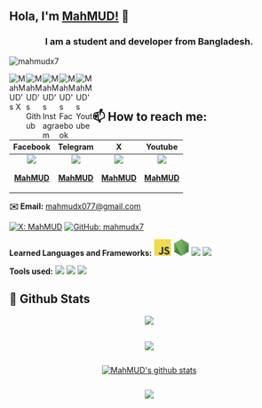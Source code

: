 ## Hola, I'm [MahMUD!](https://www.facebook.com/mahmud.x07) 👋
<h3 align="center">I am a student and developer from Bangladesh.</h3>

<p align="left"> <img src="https://komarev.com/ghpvc/?username=mahmudx7&label=Views&color=blue&style=plastic" alt="mahmudx7" /> </p>

<a href="https://x.com/mahmudx7">
  <img align="left" alt="MahMUD's X" width="30px" src="https://cdn.jsdelivr.net/npm/simple-icons@v15/icons/x.svg"/>
</a>
<a href="https://github.com/mahmudx7">
  <img align="left" alt="MahMUD's Github" width="30px" src="https://cdn.jsdelivr.net/npm/simple-icons@v3/icons/github.svg" />
</a>
<a href="https://instagram.com/mahmud.x07">
  <img align="left" alt="MahMUD's Instagram" width="30px" src="https://cdn.jsdelivr.net/npm/simple-icons@v3/icons/instagram.svg" />
</a>
<a href="https://www.facebook.com/mahmud.x07">
  <img align="left" alt="MahMUD's Facebook" width="30px" src="https://cdn.jsdelivr.net/npm/simple-icons@v3/icons/facebook.svg" />
</a>
<a href="https://www.youtube.com/@mahmudx7">
  <img align="left" alt="MahMUD's Youtube" width="30px" src="https://cdn.jsdelivr.net/npm/simple-icons@v3/icons/youtube.svg" />
</a>

<br/>
<br/>

## 📫 How to reach me:

| Facebook | Telegram | X | Youtube |
| :---: | :---: | :---: | :---: |
| <a href="https://www.facebook.com/mahmud.x07"><img src="https://raw.githubusercontent.com/ntkhang03/ntkhang03/main/sources/qr-fb.svg" width="200"/></a><p><b><a href="https://www.facebook.com/mahmud.x07">MahMUD</a></b></p> | <a href="https://t.me/mahmudx7"><img src="https://raw.githubusercontent.com/ntkhang03/ntkhang03/main/sources/qr-tele.svg" width="200"/></a><p><b><a href="https://t.me/mahmudx7">MahMUD</a></b></p> | <a href="https://x.com/mahmudx7"><img src="https://raw.githubusercontent.com/mahmudx7/mahmudx7/main/sources/qr-x.svg" width="200"/></a><p><b><a href="https://x.com/mahmudx7">MahMUD</a></b></p> | <a href="https://www.youtube.com/@mahmudx7"><img src="https://raw.githubusercontent.com/ntkhang03/ntkhang03/main/sources/qr-ytb.svg" width="200"/></a><p><b><a href="https://www.youtube.com/@mahmudx7">MahMUD</a></b></p> |

<!-- email -->
**✉️ Email:** mahmudx077@gmail.com

[![X: MahMUD](https://img.shields.io/twitter/follow/mahmudx7)](https://x.com/mahmudx7)
[![GitHub: mahmudx7](https://img.shields.io/github/followers/mahmudx7?label=follow&style=social)](https://github.com/mahmudx7)

<!-- learned -->
**Learned Languages and Frameworks:**
<code><img height="30" src="https://raw.githubusercontent.com/github/explore/80688e429a7d4ef2fca1e82350fe8e3517d3494d/topics/javascript/javascript.png" style="background: #000;"></code>
<code><img height="30" src="https://raw.githubusercontent.com/github/explore/80688e429a7d4ef2fca1e82350fe8e3517d3494d/topics/nodejs/nodejs.png"></code>
<code><img height="30" src="https://cdn.jsdelivr.net/gh/devicons/devicon/icons/html5/html5-original.svg"></code>
<code><img height="30" src="https://cdn.jsdelivr.net/gh/devicons/devicon/icons/bootstrap/bootstrap-original-wordmark.svg"></code>

**Tools used:**
<code><img height="30" src="https://cdn.jsdelivr.net/gh/devicons/devicon/icons/git/git-original.svg"></code>
<code><img height="30" src="https://cdn.jsdelivr.net/gh/devicons/devicon/icons/npm/npm-original-wordmark.svg"></code>
<code><img height="30" src="https://cdn.jsdelivr.net/gh/devicons/devicon/icons/vscode/vscode-original-wordmark.svg"></code>

## 📶 Github Stats
<p align="center">
  <img src="https://github-profile-trophy.vercel.app/?username=mahmudx7">
  <br>
  <br>
  
  <a href="https://github.com/mahmudx7">
    <img align="center" src="https://github-readme-stats.vercel.app/api/top-langs/?username=mahmudx7&theme=blue-green" style="margin-top: 10px;"/>
  </a>
  <br>
  <br>
  
  <a href="https://github.com/mahmudx7">
    <img align="center" src="https://github-readme-stats.vercel.app/api?username=mahmudx7&show_icons=true&theme=github_dark&line_height=27" alt="MahMUD's github stats" style="margin-top: 10px;"/>
  </a>
  <br>
  <br>

  <a href="https://github.com/mahmudx7/Goat-Bot-V2">
   <img align="center" src="https://github-readme-stats.vercel.app/api/pin/?username=mahmudx7&repo=exe&theme=github_dark" style="margin-top: 10px;"/>
  </a>
</p>
